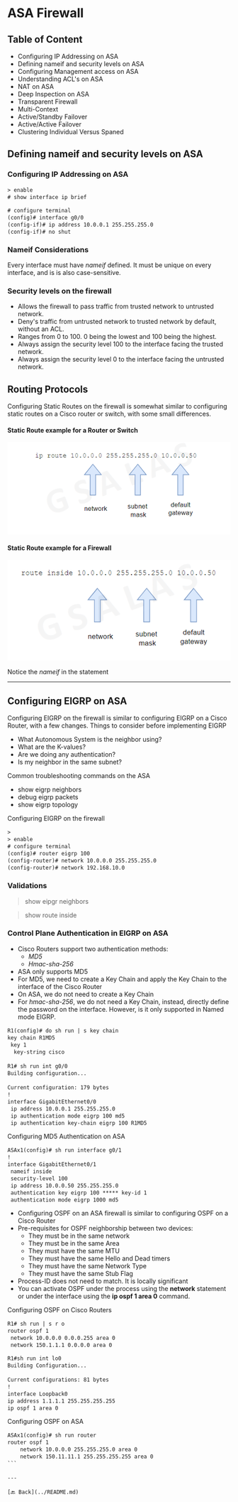 # ASA Firewall

## Table of Content

* Configuring IP Addressing on ASA
* Defining nameif and security levels on ASA
* Configuring Management access on ASA
* Understanding ACL's on ASA
* NAT on ASA
* Deep Inspection on ASA
* Transparent Firewall
* Multi-Context
* Active/Standby Failover
* Active/Active Failover
* Clustering Individual Versus Spaned


## Defining nameif and security levels on ASA

### Configuring IP Addressing on ASA

```
> enable
# show interface ip brief
```

```
# configure terminal
(config)# interface g0/0
(config-if)# ip address 10.0.0.1 255.255.255.0
(config-if)# no shut
```

### Nameif Considerations

Every interface must have *nameif* defined. It must be unique on every interface, and is is also case-sensitive.

### Security levels on the firewall

* Allows the firewall to pass traffic from trusted network to untrusted network.
* Deny's traffic from untrusted network to trusted network by default, without an ACL.
* Ranges from 0 to 100. 0 being the lowest and 100 being the highest.
* Always assign the security level 100 to the interface facing the trusted network.
* Always assign the security level 0 to the interface facing the untrusted network.

## Routing Protocols

Configuring Static Routes on the firewall is somewhat similar to configuring static routes on a Cisco router or switch, with some small differences.

#### Static Route example for a Router or Switch

![Static Route on a Router or Switch](../img/static-route-ex1.png)

#### Static Route example for a Firewall

![Static Route on a Firewall](../img/static-route-ex2.png)

Notice the *nameif* in the statement

---

## Configuring EIGRP on ASA

Configuring EIGRP on the firewall is similar to configuring EIGRP on a Cisco Router, with a few changes. Things to consider before implementing EIGRP

* What Autonomous System is the neighbor using?
* What are the K-values?
* Are we doing any authentication?
* Is my neighbor in the same subnet?

Common troubleshooting commands on the ASA

* show eigrp neighbors
* debug eigrp packets
* show eigrp topology

Configuring EIGRP on the firewall

```
>
> enable
# configure terminal
(config)# router eigrp 100
(config-router)# network 10.0.0.0 255.255.255.0
(config-router)# network 192.168.10.0
```

### Validations

> show eipgr neighbors

> show route inside

### Control Plane Authentication in EIGRP on ASA

* Cisco Routers support two authentication methods:
    + *MD5*
    + *Hmac-sha-256*
* ASA only supports MD5
* For MD5, we need to create a Key Chain and apply the Key Chain to the interface of the Cisco Router
* On ASA, we do not need to create a Key Chain
* For *hmac-sha-256*, we do not need a Key Chain, instead, directly define the password on the interface. However, is it only supported in Named mode EIGRP.

```
R1(config)# do sh run | s key chain
key chain R1MD5
 key 1
  key-string cisco

R1# sh run int g0/0
Building configuration...

Current configuration: 179 bytes
!
interface GigabitEthernet0/0
 ip address 10.0.0.1 255.255.255.0
 ip authentication mode eigrp 100 md5
 ip authentication key-chain eigrp 100 R1MD5
```

Configuring MD5 Authentication on ASA

```
ASAx1(config)# sh run interface g0/1
!
interface GigabitEthernet0/1
 nameif inside
 security-level 100
 ip address 10.0.0.50 255.255.255.0
 authentication key eigrp 100 ***** key-id 1
 authentication mode eigrp 1000 md5
```

* Configuring OSPF on an ASA firewall is similar to configuring OSPF on a Cisco Router
* Pre-requisites for OSPF neighborship between two devices:
    + They must be in the same network
    + They must be in the same Area
    + They must have the same MTU
    + They must have the same Hello and Dead timers
    + They must have the same Network Type
    + They must have the same Stub Flag
* Process-ID does not need to match. It is locally significant
* You can activate OSPF under the process using the **network** statement or under the interface using the **ip ospf 1 area 0** command.

Configuring OSPF on Cisco Routers

```
R1# sh run | s r o
router ospf 1
 network 10.0.0.0 0.0.0.255 area 0
 network 150.1.1.1 0.0.0.0 area 0
```

```
R1#sh run int lo0
Building Configuration...

Current configurations: 81 bytes
!
interface Loopback0
ip address 1.1.1.1 255.255.255.255
ip ospf 1 area 0
```

Configuring OSPF on ASA

````
ASAx1(config)# sh run router
router ospf 1
    network 10.0.0.0 255.255.255.0 area 0
    network 150.11.11.1 255.255.255.255 area 0
```

---

[🔙 Back](../README.md)

